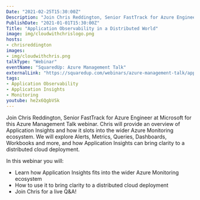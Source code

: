 ```yaml
---
Date: "2021-02-25T15:30:00Z"
Description: "Join Chris Reddington, Senior FastTrack for Azure Engineer at Microsoft for this Azure Management Talk webinar. Chris will provide an overview of Application Insights and how it slots into the wider Azure Monitoring ecosystem. We will explore Alerts, Metrics, Queries, Dashboards, Workbooks and more, and how Application Insights can bring clarity to a distributed cloud deployment."
PublishDate: "2021-01-01T15:30:00Z"
Title: "Application Observability in a Distributed World"
image: img/cloudwithchrislogo.png
hosts:
- chrisreddington
images:
- img/cloudwithchris.png
talkType: "Webinar"
eventName: "SquaredUp: Azure Management Talk"
externalLink: "https://squaredup.com/webinars/azure-management-talk/application-observability-in-a-distributed-world/"
tags:
- Application Observability
- Application Insights
- Monitoring
youtube: he2x6QgbVSk
---
```

Join Chris Reddington, Senior FastTrack for Azure Engineer at Microsoft for this Azure Management Talk webinar. Chris will provide an overview of Application Insights and how it slots into the wider Azure Monitoring ecosystem. We will explore Alerts, Metrics, Queries, Dashboards, Workbooks and more, and how Application Insights can bring clarity to a distributed cloud deployment.

In this webinar you will:

* Learn how Application Insights fits into the wider Azure Monitoring ecosystem
* How to use it to bring clarity to a distributed cloud deployment
* Join Chris for a live Q&A!